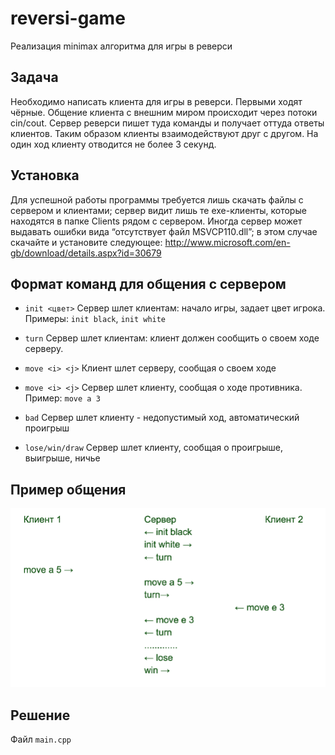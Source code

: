# reversi-game
Реализация minimax алгоритма для игры в реверси


## Задача
Необходимо написать клиента для игры в реверси. Первыми ходят чёрные.
Общение клиента с внешним миром происходит через потоки cin/cout. Сервер реверси пишет туда команды и получает оттуда ответы клиентов.
Таким образом клиенты взаимодействуют друг с другом.
На один ход клиенту отводится не более 3 секунд.

## Установка
Для успешной работы программы требуется лишь скачать файлы с сервером и клиентами; сервер видит лишь те exe-клиенты, которые находятся в папке Clients рядом с сервером. Иногда сервер может выдавать ошибки вида “отсутствует файл MSVCP110.dll”; в этом случае скачайте и установите следующее: http://www.microsoft.com/en-gb/download/details.aspx?id=30679

## Формат команд для общения с сервером
* `init <цвет>`
Сервер шлет клиентам: начало игры, задает цвет игрока.
Примеры: `init black`, `init white`

* `turn`
Сервер шлет клиентам: клиент должен сообщить о своем ходе серверу.

* `move <i> <j>`
Клиент шлет серверу, сообщая о своем ходе

* `move <i> <j>`
Сервер шлет клиенту, сообщая о ходе противника. Пример: `move a 3`

* `bad`
Сервер шлет клиенту - недопустимый ход, автоматический проигрыш

* `lose/win/draw`
Сервер шлет клиенту, сообщая о проигрыше, выигрыше, ничье

## Пример общения
![](example.png)

## Решение
Файл `main.cpp`
